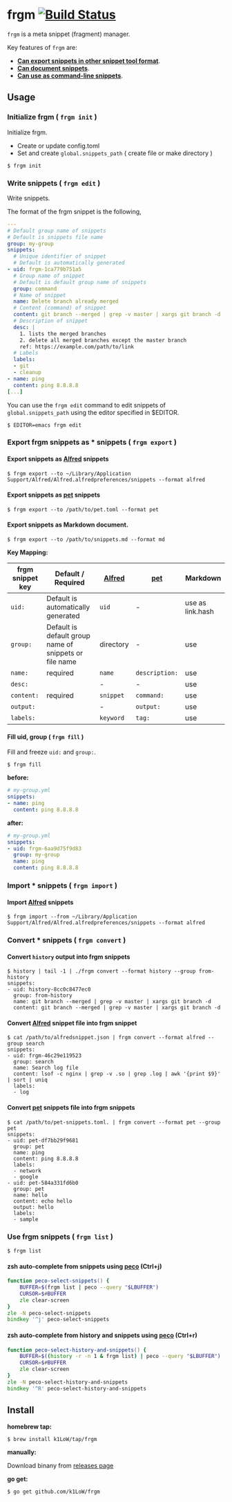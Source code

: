 # frgm [![Build Status](https://github.com/k1LoW/frgm/workflows/build/badge.svg)](https://github.com/k1LoW/frgm/actions)

`frgm` is a meta snippet (fragment) manager.

Key features of `frgm` are:

- **[Can export snippets in other snippet tool format](#export-frgm-snippets-as--snippets--frgm-export-)**.
- **[Can document snippets](#export-snippets-as-markdown-document)**.
- **[Can use as command-line snippets](##use-frgm-snippets--frgm-list-)**.

## Usage

### Initialize frgm ( `frgm init` )

Initialize frgm.

- Create or update config.toml
- Set and create `global.snippets_path` ( create file or make directory )

``` console
$ frgm init
```

### Write snippets ( `frgm edit` )

Write snippets.

The format of the frgm snippet is the following,

``` yaml
---
# Default group name of snippets
# Default is snippets file name
group: my-group
snippets:
  # Unique identifier of snippet
  # Default is automatically generated
- uid: frgm-1ca779b751a5
  # Group name of snippet
  # Default is default group name of snippets
  group: command
  # Name of snippet
  name: Delete branch already merged
  # Content (command) of snippet
  content: git branch --merged | grep -v master | xargs git branch -d
  # Description of snippet
  desc: |
    1. lists the merged branches
    2. delete all merged branches except the master branch
    ref: https://example.com/path/to/link
  # Labels
  labels:
  - git
  - cleanup
- name: ping
  content: ping 8.8.8.8
[...]
```

You can use the `frgm edit` command to edit snippets of `global.snippets_path` using the editor specified in $EDITOR.

``` console
$ EDITOR=emacs frgm edit
```

### Export frgm snippets as * snippets ( `frgm export` )

#### Export snippets as [Alfred](https://www.alfredapp.com/) snippets

``` console
$ frgm export --to ~/Library/Application Support/Alfred/Alfred.alfredpreferences/snippets --format alfred
```

#### Export snippets as [pet](https://github.com/knqyf263/pet) snippets

``` console
$ frgm export --to /path/to/pet.toml --format pet
```

#### Export snippets as Markdown document.

``` console
$ frgm export --to /path/to/snippets.md --format md
```

**Key Mapping:**

| frgm snippet key | Default / Required | [Alfred](https://www.alfredapp.com/) | [pet](https://github.com/knqyf263/pet) | Markdown |
| --- | --- | --- | --- | --- |
| `uid:` | Default is automatically generated | `uid` | - | use as link.hash |
| `group:` | Default is default group name of snippets or file name | directory | - | use |
| `name:` | required | `name` | `description:` | use |
| `desc:` | | - | - | use |
| `content:` | required | `snippet` | `command:` | use |
| `output:` | | - | `output:` | use |
| `labels:` | | `keyword` | `tag:` | use |

#### Fill uid, group ( `frgm fill` )

Fill and freeze `uid:` and `group:`.

``` console
$ frgm fill
```

**before:**

``` yaml
# my-group.yml
snippets:
- name: ping
  content: ping 8.8.8.8
```

**after:**

``` yaml
# my-group.yml
snippets:
- uid: frgm-6aa9d75f9d83
  group: my-group
  name: ping
  content: ping 8.8.8.8
```

### Import * snippets ( `frgm import` )

#### Import [Alfred](https://www.alfredapp.com/) snippets

``` console
$ frgm import --from ~/Library/Application Support/Alfred/Alfred.alfredpreferences/snippets --format alfred
```

### Convert * snippets ( `frgm convert` )

#### Convert `history` output into frgm snippets

``` console
$ history | tail -1 | ./frgm convert --format history --group from-history
snippets:
- uid: history-8cc0c8477ec0
  group: from-history
  name: git branch --merged | grep -v master | xargs git branch -d
  content: git branch --merged | grep -v master | xargs git branch -d
```

#### Convert [Alfred](https://www.alfredapp.com/) snippet file into frgm snippet

``` console
$ cat /path/to/alfredsnippet.json | frgm convert --format alfred --group search
snippets:
- uid: frgm-46c29e119523
  group: search
  name: Search log file
  content: lsof -c nginx | grep -v .so | grep .log | awk '{print $9}' | sort | uniq
  labels:
  - log
```

#### Convert [pet](https://github.com/knqyf263/pet) snippets file into frgm snippets

``` console
$ cat /path/to/pet-snippets.toml. | frgm convert --format pet --group pet
snippets:
- uid: pet-df7bb29f9681
  group: pet
  name: ping
  content: ping 8.8.8.8
  labels:
  - network
  - google
- uid: pet-584a331fd6b0
  group: pet
  name: hello
  content: echo hello
  output: hello
  labels:
  - sample
```

### Use frgm snippets ( `frgm list` )

``` console
$ frgm list
```

#### zsh auto-complete from snippets using [peco](https://github.com/peco/peco) (Ctrl+j)

``` zsh
function peco-select-snippets() {
    BUFFER=$(frgm list | peco --query "$LBUFFER")
    CURSOR=$#BUFFER
    zle clear-screen
}
zle -N peco-select-snippets
bindkey '^j' peco-select-snippets
```

#### zsh auto-complete from history and snippets using [peco](https://github.com/peco/peco) (Ctrl+r)

``` zsh
function peco-select-history-and-snippets() {
    BUFFER=$((history -r -n 1 & frgm list) | peco --query "$LBUFFER")
    CURSOR=$#BUFFER
    zle clear-screen
}
zle -N peco-select-history-and-snippets
bindkey '^R' peco-select-history-and-snippets
```

## Install

**homebrew tap:**

```console
$ brew install k1LoW/tap/frgm
```

**manually:**

Download binany from [releases page](https://github.com/k1LoW/frgm/releases)

**go get:**

```console
$ go get github.com/k1LoW/frgm
```
